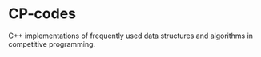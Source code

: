 # CP-codes
C++ implementations of frequently used data structures and algorithms in competitive programming.
